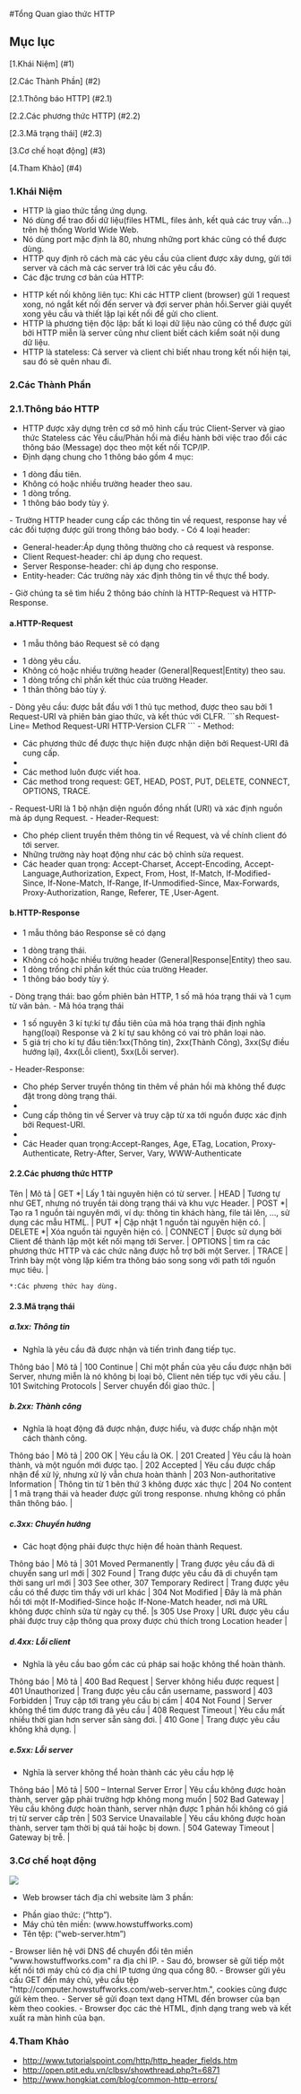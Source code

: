 #Tổng Quan giao thức HTTP
## Mục lục
[1.Khái Niệm] (#1)

[2.Các Thành Phần] (#2)

[2.1.Thông báo HTTP] (#2.1)

[2.2.Các phương thức HTTP] (#2.2)

[2.3.Mã trạng thái] (#2.3)

[3.Cơ chế hoạt động] (#3)

[4.Tham Khảo] (#4)

<a name="1"></a>
### 1.Khái Niệm
- HTTP là giao thức tầng ứng dụng.
- Nó dùng để trao đổi dữ liệu(files HTML, files ảnh, kết quả các truy vấn...) trên hệ thống World Wide Web.
- Nó dùng port mặc định là 80, nhưng những port khác cũng có thể được dùng.
- HTTP quy định rõ cách mà các yêu cầu của client được xây dưng, gửi tới server và cách mà các server trả lời các yêu cầu đó.
- Các đặc trưng cơ bản của HTTP:
<ul>
	<li>HTTP kết nối không liên tục: Khi các HTTP client (browser) gửi 1 request xong, nó ngắt kết nối đến server và đợi server phản hồi.Server giải quyết xong yêu cầu và thiết lập lại kết nối để gửi cho client.</li>
	<li>HTTP là phương tiện độc lập: bất kì loại dữ liệu nào cũng có thể được gửi bởi HTTP miễn là server cũng như client biết cách kiểm soát nội dung dữ liệu.</li>
	<li>HTTP là stateless: Cả server và client chỉ biết nhau trong kết nối hiện tại, sau đó sẽ quên nhau đi.</li>
</ul>

<a name="2"></a>
### 2.Các Thành Phần

<a name="2.1"></a>
### 2.1.Thông báo HTTP
- HTTP được xây dựng trên cơ sở mô hình cấu trúc Client-Server và giao thức Stateless các Yêu cầu/Phản hồi mà điều hành bởi việc trao đổi các thông báo (Message) dọc theo một kết nối TCP/IP.
- Định dạng chung cho 1 thông báo gồm 4 mục:
<ul>
	<li>1 dòng đầu tiên.</li>
	<li>Không có hoặc nhiều trường header theo sau.</li>
	<li>1 dòng trống.</li>
	<li>1 thông báo body tùy ý.</li>
</ul>
- Trường HTTP header cung cấp các thông tin về request, response hay về các đối tượng được gửi trong thông báo body.
- Có 4 loại header:
<ul>
	<li>General-header:Áp dụng thông thường cho cả request và response. </li>
	<li>Client Request-header: chỉ áp dụng cho request.</li>
	<li>Server Response-header: chỉ áp dụng cho response.</li>
	<li>Entity-header: Các trường này xác định thông tin về thực thể body.</li>
</ul>
- Giờ chúng ta sẽ tìm hiểu 2 thông báo chính là HTTP-Request và HTTP-Response.

#### a.HTTP-Request
- 1 mẫu thông báo Request sẽ có dạng
<ul>
	<li>1 dòng yêu cầu.</li>
	<li>Không có hoặc nhiều trường header (General|Request|Entity) theo sau.</li>
	<li>1 dòng trống chỉ phần kết thúc của trường Header.</li>
	<li>1 thân thông báo tùy ý.</li>
</ul>
- Dòng yêu cầu: được bắt đầu với 1 thủ tục method, được theo sau bởi 1 Request-URI và phiên bản giao thức, và kết thúc với CLFR.
```sh
Request-Line= Method Request-URI HTTP-Version CLFR
```
- Method: 
<ul>
	<li>Các phương thức để được thực hiện được nhận diện bởi Request-URI đã cung cấp.<li>
	<li>Các method luôn được viết hoa.</li>
	<li>Các method trong request: GET, HEAD, POST, PUT, DELETE, CONNECT, OPTIONS, TRACE.</li>
</ul>
- Request-URI là 1 bộ nhận diện nguồn đồng nhất (URI) và xác định nguồn mà áp dụng Request.
- Header-Request:
<ul>
	<li>Cho phép client truyền thêm thông tin về Request, và về chính client đó tới server.</li>
	<li>Những trường này hoạt động như các bộ chỉnh sửa request.</li>
	<li>Các header quan trọng: Accept-Charset, Accept-Encoding, Accept-Language,Authorization, Expect, From, Host, If-Match, If-Modified-Since, If-None-Match, If-Range, If-Unmodified-Since, Max-Forwards, Proxy-Authorization, Range, Referer, TE ,User-Agent.</li>
</ul>

#### b.HTTP-Response
- 1 mẫu thông báo Response sẽ có dạng
<ul>
	<li>1 dòng trạng thái.</li>
	<li>Không có hoặc nhiều trường header (General|Response|Entity) theo sau.</li>
	<li>1 dòng trống chỉ phần kết thúc của trường Header.</li>
	<li>1 thông báo body tùy ý.</li>
</ul>
- Dòng trạng thái: bao gồm phiên bản HTTP, 1 số mã hóa trạng thái và 1 cụm từ văn bản.
- Mã hóa trạng thái
<ul>
	<li>1 số nguyên 3 kí tự:kí tự đầu tiên của mã hóa trạng thái định nghĩa hạng(loại) Response và 2 kí tự sau không có vai trò phân loại nào.</li>
	<li>5 giá trị cho kí tự đầu tiên:1xx(Thông tin), 2xx(Thành Công), 3xx(Sự điều hướng lại), 4xx(Lỗi client), 5xx(Lỗi server).</li>
</ul>
- Header-Response:
<ul>
	<li>Cho phép Server truyền thông tin thêm về phản hồi mà không thể được đặt trong dòng trạng thái.<li>
	<li>Cung cấp thông tin về Server và truy cập từ xa tới nguồn được xác định bởi Request-URI.<li>
	<li>Các Header quan trọng:Accept-Ranges, Age, ETag, Location, Proxy-Authenticate, Retry-After, Server, Vary, WWW-Authenticate</li>
</ul>

<a name="2.2"></a>
#### 2.2.Các phương thức HTTP

Tên | Mô tả |
GET *| Lấy 1 tài nguyên hiện có từ server. |
HEAD | Tương tự như GET, nhưng nó truyền tải dòng trạng thái và khu vực Header. |
POST *| Tạo ra 1 nguồn tài nguyên mới, ví dụ: thông tin khách hàng, file tải lên, …, sử dụng các mẫu HTML. |
PUT *| Cập nhật 1 nguồn tài nguyên hiện có. |
DELETE *| Xóa nguồn tài nguyên hiện có. |
CONNECT | Được sử dụng bởi Client để thành lập một kết nối mạng tới Server. |
OPTIONS | tìm ra các phương thức HTTP và các chức năng được hỗ trợ bởi một Server. |
TRACE | Trình bày một vòng lặp kiểm tra thông báo song song với path tới nguồn mục tiêu. |

`*:Các phương thức hay dùng.`

<a name="2.2"></a>
#### 2.3.Mã trạng thái
##### a.1xx: Thông tin
- Nghĩa là yêu cầu đã được nhận và tiến trình đang tiếp tục.

Thông báo | Mô tả |
100 Continue | Chỉ một phần của yêu cầu được nhận bởi Server, nhưng miễn là nó không bị loại bỏ, Client nên tiếp tục với yêu cầu. |
101 Switching Protocols | Server chuyển đổi giao thức. |

##### b.2xx: Thành công
- Nghĩa là hoạt động đã được nhận, được hiểu, và được chấp nhận một cách thành công.

Thông báo | Mô tả |
200 OK | Yêu cầu là OK. |
201 Created | Yêu cầu là hoàn thành, và một nguồn mới được tạo. |
202 Accepted | Yêu cầu được chấp nhận để xử lý, nhưng xử lý vẫn chưa hoàn thành |
203 Non-authoritative Information | Thông tin từ 1 bên thứ 3 không được xác thực |
204 No content | 1 mã trạng thái và header được gửi trong response. nhưng không có phần thân thông báo. |

##### c.3xx: Chuyển hướng
- Các hoạt động phải được thực hiện để hoàn thành Request.

Thông báo | Mô tả |
301 Moved Permanently | Trang được yêu cầu đã di chuyển sang url mới |
302 Found | Trang được yêu cầu đã di chuyển tạm thời sang url mới |
303 See other, 307 Temporary Redirect | Trang được yêu cầu có thể được tìm thấy với url khác |
304 Not Modified | Đây là mã phản hồi tới một If-Modified-Since hoặc If-None-Match header, nơi mà URL không được chỉnh sửa từ ngày cụ thể. |s
305 Use Proxy | URL được yêu cầu phải được truy cập thông qua proxy được chú thích trong Location header |

##### d.4xx: Lỗi client
- Nghĩa là yêu cầu bao gồm các cú pháp sai hoặc không thể hoàn thành.

Thông báo | Mô tả |
400 Bad Request | Server không hiểu được request |
401 Unauthorized | Trang được yêu cầu cần username, password |
403 Forbidden | Truy cập tới trang yêu cầu bị cấm |
404 Not Found | Server không thể tìm được trang đã yêu cầu |
408 Request Timeout | Yêu cầu mất nhiều thời gian hơn server sẵn sàng đơi. |
410 Gone | Trang được yêu cầu không khả dụng. |

##### e.5xx: Lỗi server
- Nghĩa là server không thể hoàn thành các yêu cầu hợp lệ

Thông báo | Mô tả |
500 – Internal Server Error | Yêu cầu không được hoàn thành, server gặp phải trường hợp không mong muốn |
502 Bad Gateway | Yêu cầu không được hoàn thành, server nhận được 1 phản hồi không có giá trị từ server cấp trên |
503 Service Unavailable | Yêu cầu không được hoàn thành, server tạm thời bị quá tải hoặc bị down. |
504 Gateway Timeout | Gateway bị trễ. |

<a name="3"></a>
### 3.Cơ chế hoạt động
<img src="http://i.imgur.com/PBh056p.gif" align="centre" />

- Web browser tách địa chỉ website làm 3 phần:
<ul>
	<li>Phần giao thức: (“http”).</li>
	<li>Máy chủ tên miền: (www.howstuffworks.com)</li>
	<li>Tên tệp: (“web-server.htm”)</li>
</ul>
- Browser liên hệ với DNS để chuyển đổi tên miền "www.howstuffworks.com" ra địa chỉ IP.
- Sau đó, browser sẽ gửi tiếp một kết nối tới máy chủ có địa chỉ IP tương ứng qua cổng 80.
- Browser gửi yêu cầu GET đến máy chủ, yêu cầu tệp "http://computer.howstuffworks.com/web-server.htm.", cookies cũng được gửi kèm theo.
- Server sẽ gửi đoạn text dạng HTML đến browser của bạn kèm theo cookies.
- Browser đọc các thẻ HTML, định dạng trang web và kết xuất ra màn hình của bạn.

<a name="4"></a>
### 4.Tham Khảo
- http://www.tutorialspoint.com/http/http_header_fields.htm
- http://open.ptit.edu.vn/clbsv/showthread.php?t=6871
- http://www.hongkiat.com/blog/common-http-errors/
